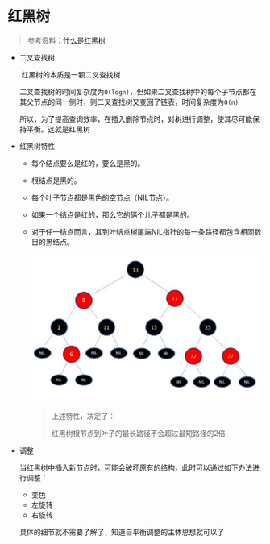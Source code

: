 # 红黑树

> 参考资料：[什么是红黑树](https://zhuanlan.zhihu.com/p/31805309) 
>

+ 二叉查找树

  ​	红黑树的本质是一颗二叉查找树

  ​	二叉查找树的时间复杂度为`O(logn)`，但如果二叉查找树中的每个子节点都在其父节点的同一侧时，则二叉查找树又变回了链表，时间复杂度为`O(n)`

  ​	所以，为了提高查询效率，在插入删除节点时，对树进行调整，使其尽可能保持平衡。这就是红黑树

+ 红黑树特性

  + 每个结点要么是红的，要么是黑的。  

  + 根结点是黑的。  

  + 每个叶子节点都是黑色的空节点（NIL节点）。

  + 如果一个结点是红的，那么它的俩个儿子都是黑的。  

  + 对于任一结点而言，其到叶结点树尾端NIL指针的每一条路径都包含相同数目的黑结点。

    ![image-20181224151832778](assets/image-20181224151832778-5635912.png) 

    > 上述特性，决定了：
    >
    > 红黑树根节点到叶子的最长路径不会超过最短路径的2倍

+ 调整

  当红黑树中插入新节点时，可能会破坏原有的结构，此时可以通过如下办法进行调整：

  + 变色
  + 左旋转
  + 右旋转

  具体的细节就不需要了解了，知道自平衡调整的主体思想就可以了
